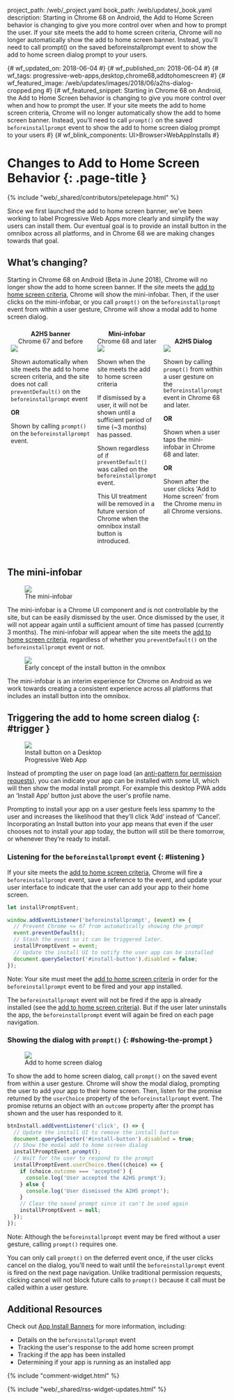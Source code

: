project_path: /web/_project.yaml
book_path: /web/updates/_book.yaml
description: Starting in Chrome 68 on Android, the Add to Home Screen behavior is changing to give you more control over when and how to prompt the user. If your site meets the add to home screen criteria, Chrome will no longer automatically show the add to home screen banner. Instead, you'll need to call prompt() on the saved beforeinstallprompt event to show the add to home screen dialog prompt to your users.

{# wf_updated_on: 2018-06-04 #}
{# wf_published_on: 2018-06-04 #}
{# wf_tags: progressive-web-apps,desktop,chrome68,addtohomescreen #}
{# wf_featured_image: /web/updates/images/2018/06/a2hs-dialog-cropped.png #}
{# wf_featured_snippet: Starting in Chrome 68 on Android, the Add to Home Screen behavior is changing to give you more control over when and how to prompt the user. If your site meets the add to home screen criteria, Chrome will no longer automatically show the add to home screen banner. Instead, you'll need to call <code>prompt()</code> on the saved <code>beforeinstallprompt</code> event to show the add to home screen dialog prompt to your users #}
{# wf_blink_components: UI>Browser>WebAppInstalls #}

# Changes to Add to Home Screen Behavior {: .page-title }

{% include "web/_shared/contributors/petelepage.html" %}

Since we first launched the add to home screen banner, we’ve been working
to label Progressive Web Apps more clearly and simplify the way users can
install them. Our eventual goal is to provide an install button in the
omnibox across all platforms, and in Chrome 68 we are making changes towards
that goal.

## What’s changing?

Starting in Chrome 68 on Android (Beta in June 2018), Chrome will no longer
show the add to home screen banner. If the site meets the
[add to home screen criteria](/web/fundamentals/app-install-banners/#criteria),
Chrome will show the mini-infobar. Then, if the user clicks on the
mini-infobar, or you call `prompt()` on the `beforeinstallprompt` event from
within a user gesture, Chrome will show a modal add to home screen dialog.

<style>
  .fb-item { padding: 8px; }
  .fb-title { text-align: center; }
  @media all and (min-width: 900px) {
    .fb-container { display: flex; }
  }
</style>

<div class="fb-container">
  <div class="fb-item">
    <div class="fb-title">
        <b>A2HS banner</b><br>
        Chrome 67 and before
    </div>
    <img src="/web/updates/images/2018/06/a2hs-banner-g.png" class="screenshot">
    <div class="fb-desc">
      <p>
        Shown automatically when site meets the add to home screen criteria,
        and the site does not call <code>preventDefault()</code> on the
        <code>beforeinstallprompt</code> event
      </p>
      <p><b>OR</b></p>
      <p>
        Shown by calling <code>prompt()</code> on the
        <code>beforeinstallprompt</code> event.
      </p>
    </div>
  </div>
  <div class="fb-item">
    <div class="fb-title">
      <b>Mini-infobar</b><br>
      Chrome 68 and later
    </div>
    <img src="/web/updates/images/2018/06/a2hs-infobar-g.png" class="screenshot">
    <div class="fb-desc">
      <p>Shown when the site meets the add to home screen criteria</p>
      <p>
        If dismissed by a user, it will not be shown until a sufficient
        period of time (~3 months) has passed.
      </p>
      <p>
        Shown regardless of if <code>preventDefault()</code> was called on
        the <code>beforeinstallprompt</code> event.
      </p>
      <p>
        This UI treatment will be removed in a future version of Chrome when
        the omnibox install button is introduced.
      </p>
    </div>
  </div>
  <div class="fb-item">
    <div class="fb-title">
      &nbsp;<br><b>A2HS Dialog</b>
    </div>
    <img src="/web/updates/images/2018/06/a2hs-dialog-g.png" class="screenshot">
    <div class="fb-desc">
      <p>
        Shown by calling <code>prompt()</code> from within a user gesture on
        the <code>beforeinstallprompt</code> event in Chrome 68 and later.
      </p>
      <p><b>OR</b></p>
      <p>Shown when a user taps the mini-infobar in Chrome 68 and later.</p>
      <p><b>OR</b></p>
      <p>
        Shown after the user clicks 'Add to Home screen' from the Chrome menu
        in all Chrome versions.
      </p>
    </div>
  </div>
</div>

<div class="clearfix"></div>

## The mini-infobar

<figure class="attempt-right">
  <img
      class="screenshot"
      src="/web/updates/images/2018/06/a2hs-infobar-cropped.png">
  <figcaption>
    The mini-infobar
  </figcaption>
</figure>

The mini-infobar is a Chrome UI component and is not controllable by the site,
but can be easily dismissed by the user. Once dismissed by the user, it will
not appear again until a sufficient amount of time has passed
(currently 3 months). The mini-infobar will appear when the site meets the
[add to home screen criteria](/web/fundamentals/app-install-banners/#criteria),
regardless of whether you `preventDefault()` on the `beforeinstallprompt` event
or not.


<div class="clearfix"></div>

<figure class="attempt-right">
  <img
      class="screenshot"
      src="/web/updates/images/2018/06/a2hs-omnibox-cropped.png" >
  <figcaption>
    Early concept of the install button in the omnibox
  </figcaption>
</figure>
The mini-infobar is an interim experience for Chrome on Android as we work
towards creating a consistent experience across all platforms that includes
an install button into the omnibox.

<div class="clearfix"></div>


## Triggering the add to home screen dialog {: #trigger }

<figure class="attempt-left" style="max-width: 200px">
  <img class="screenshot" src="/web/updates/images/2018/06/a2hs-spotify.png" >
  <figcaption>
    Install button on a Desktop Progressive Web App
  </figcaption>
</figure>

Instead of prompting the user on page load (an
[anti-pattern for permission requests](/web/fundamentals/native-hardware/user-location/#ask_permission_responsibly)),
you can indicate your app can be installed with some UI, which will then show
the modal install prompt. For example this desktop PWA adds an
‘Install App’ button just above the user's profile name.

Prompting to install your app on a user gesture feels less spammy to the user
and increases the likelihood that they’ll click ‘Add’ instead of ‘Cancel’.
Incorporating an Install button into your app means that even if the user
chooses not to install your app today, the button will still be there
tomorrow, or whenever they’re ready to install.

<div class="clearfix"></div>

### Listening for the `beforeinstallprompt` event {: #listening }
If your site meets the
[add to home screen criteria](/web/fundamentals/app-install-banners/#criteria),
Chrome will fire a `beforeinstallprompt` event, save a reference to the event,
and update your user interface to indicate that the user can add your app to
their home screen.

```javascript
let installPromptEvent;

window.addEventListener('beforeinstallprompt', (event) => {
  // Prevent Chrome <= 67 from automatically showing the prompt
  event.preventDefault();
  // Stash the event so it can be triggered later.
  installPromptEvent = event;
  // Update the install UI to notify the user app can be installed
  document.querySelector('#install-button').disabled = false;
});
```

Note: Your site must meet the
[add to home screen criteria](/web/fundamentals/app-install-banners/#criteria)
in order for the `beforeinstallprompt` event to be fired and your app installed.

The `beforeinstallprompt` event will not be fired if the app is already
installed (see the
[add to home screen criteria](/web/fundamentals/app-install-banners/#criteria)).
But if the user later uninstalls the app, the `beforeinstallprompt` event will
again be fired on each page navigation.

### Showing the dialog with `prompt()` {: #showing-the-prompt }

<figure class="attempt-right">
  <img
      class="screenshot"
      src="/web/updates/images/2018/06/a2hs-dialog-cropped.png">
  <figcaption>
    Add to home screen dialog
  </figcaption>
</figure>

To show the add to home screen dialog, call `prompt()` on the saved event from
within a user gesture. Chrome will show the modal dialog, prompting the user
to add your app to their home screen. Then, listen for the promise returned by
the `userChoice` property of the `beforeinstallprompt` event. The promise
returns an object with an `outcome` property after the prompt has shown and
the user has responded to it.

<div class="clearfix"></div>

```javascript
btnInstall.addEventListener('click', () => {
  // Update the install UI to remove the install button
  document.querySelector('#install-button').disabled = true;
  // Show the modal add to home screen dialog
  installPromptEvent.prompt();
  // Wait for the user to respond to the prompt
  installPromptEvent.userChoice.then((choice) => {
    if (choice.outcome === 'accepted') {
      console.log('User accepted the A2HS prompt');
    } else {
      console.log('User dismissed the A2HS prompt');
    }
    // Clear the saved prompt since it can't be used again
    installPromptEvent = null;
  });
});
```

Note: Although the `beforeinstallprompt` event may be fired without a user
gesture, calling `prompt()` requires one.

You can only call `prompt()` on the deferred event once, if the user clicks
cancel on the dialog, you'll need to wait until the `beforeinstallprompt`
event is fired on the next page navigation. Unlike traditional permission
requests, clicking cancel will not block future calls to `prompt()` because
it call must be called within a user gesture.

## Additional Resources

Check out [App Install Banners](/web/fundamentals/app-install-banners/)
for more information, including:

* Details on the `beforeinstallprompt` event
* Tracking the user's response to the add home screen prompt
* Tracking if the app has been installed
* Determining if your app is running as an installed app

{% include "comment-widget.html" %}

{% include "web/_shared/rss-widget-updates.html" %}
